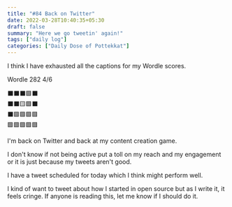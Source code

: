```yaml
---
title: "#84 Back on Twitter"
date: 2022-03-28T10:40:35+05:30
draft: false
summary: "Here we go tweetin' again!"
tags: ["daily log"]
categories: ["Daily Dose of Pottekkat"]
---
```


I think I have exhausted all the captions for my Wordle scores.

Wordle 282 4/6

⬛⬛⬛🟩⬛\
⬛⬛🟨🟩⬛\
⬛🟩🟩🟩🟩\
🟩🟩🟩🟩🟩

I'm back on Twitter and back at my content creation game.

I don't know if not being active put a toll on my reach and my engagement or it is just because my tweets aren't good.

I have a tweet scheduled for today which I think might perform well.

I kind of want to tweet about how I started in open source but as I write it, it feels cringe. If anyone is reading this, let me know if I should do it.
